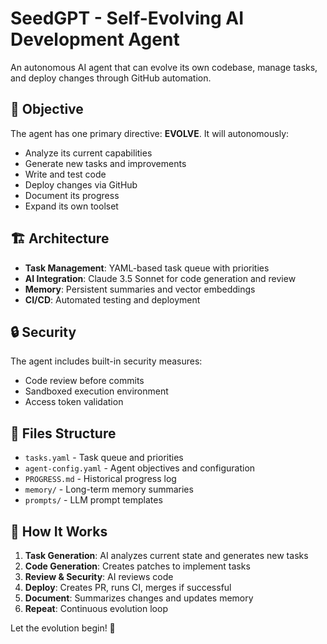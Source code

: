 # SeedGPT - Self-Evolving AI Development Agent

An autonomous AI agent that can evolve its own codebase, manage tasks, and deploy changes through GitHub automation.

## 🎯 Objective

The agent has one primary directive: **EVOLVE**. It will autonomously:

- Analyze its current capabilities
- Generate new tasks and improvements
- Write and test code
- Deploy changes via GitHub
- Document its progress
- Expand its own toolset

## 🏗️ Architecture

- **Task Management**: YAML-based task queue with priorities
- **AI Integration**: Claude 3.5 Sonnet for code generation and review
- **Memory**: Persistent summaries and vector embeddings
- **CI/CD**: Automated testing and deployment

## 🔒 Security

The agent includes built-in security measures:

- Code review before commits
- Sandboxed execution environment
- Access token validation

## 📝 Files Structure

- `tasks.yaml` - Task queue and priorities
- `agent-config.yaml` - Agent objectives and configuration
- `PROGRESS.md` - Historical progress log
- `memory/` - Long-term memory summaries
- `prompts/` - LLM prompt templates

## 🤖 How It Works

1. **Task Generation**: AI analyzes current state and generates new tasks
2. **Code Generation**: Creates patches to implement tasks
3. **Review & Security**: AI reviews code
4. **Deploy**: Creates PR, runs CI, merges if successful
5. **Document**: Summarizes changes and updates memory
6. **Repeat**: Continuous evolution loop

Let the evolution begin! 🧬
